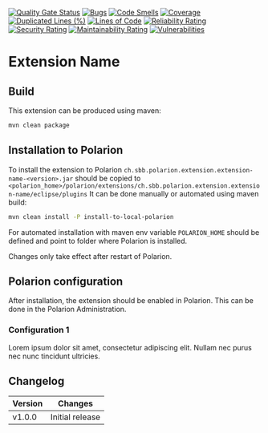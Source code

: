 [![Quality Gate Status](https://sonarcloud.io/api/project_badges/measure?project=SchweizerischeBundesbahnen_ch.sbb.polarion.extension.extension-name&metric=alert_status)](https://sonarcloud.io/summary/new_code?id=SchweizerischeBundesbahnen_ch.sbb.polarion.extension.extension-name)
[![Bugs](https://sonarcloud.io/api/project_badges/measure?project=SchweizerischeBundesbahnen_ch.sbb.polarion.extension.extension-name&metric=bugs)](https://sonarcloud.io/summary/new_code?id=SchweizerischeBundesbahnen_ch.sbb.polarion.extension.extension-name)
[![Code Smells](https://sonarcloud.io/api/project_badges/measure?project=SchweizerischeBundesbahnen_ch.sbb.polarion.extension.extension-name&metric=code_smells)](https://sonarcloud.io/summary/new_code?id=SchweizerischeBundesbahnen_ch.sbb.polarion.extension.extension-name)
[![Coverage](https://sonarcloud.io/api/project_badges/measure?project=SchweizerischeBundesbahnen_ch.sbb.polarion.extension.extension-name&metric=coverage)](https://sonarcloud.io/summary/new_code?id=SchweizerischeBundesbahnen_ch.sbb.polarion.extension.extension-name)
[![Duplicated Lines (%)](https://sonarcloud.io/api/project_badges/measure?project=SchweizerischeBundesbahnen_ch.sbb.polarion.extension.extension-name&metric=duplicated_lines_density)](https://sonarcloud.io/summary/new_code?id=SchweizerischeBundesbahnen_ch.sbb.polarion.extension.extension-name)
[![Lines of Code](https://sonarcloud.io/api/project_badges/measure?project=SchweizerischeBundesbahnen_ch.sbb.polarion.extension.extension-name&metric=ncloc)](https://sonarcloud.io/summary/new_code?id=SchweizerischeBundesbahnen_ch.sbb.polarion.extension.extension-name)
[![Reliability Rating](https://sonarcloud.io/api/project_badges/measure?project=SchweizerischeBundesbahnen_ch.sbb.polarion.extension.extension-name&metric=reliability_rating)](https://sonarcloud.io/summary/new_code?id=SchweizerischeBundesbahnen_ch.sbb.polarion.extension.extension-name)
[![Security Rating](https://sonarcloud.io/api/project_badges/measure?project=SchweizerischeBundesbahnen_ch.sbb.polarion.extension.extension-name&metric=security_rating)](https://sonarcloud.io/summary/new_code?id=SchweizerischeBundesbahnen_ch.sbb.polarion.extension.extension-name)
[![Maintainability Rating](https://sonarcloud.io/api/project_badges/measure?project=SchweizerischeBundesbahnen_ch.sbb.polarion.extension.extension-name&metric=sqale_rating)](https://sonarcloud.io/summary/new_code?id=SchweizerischeBundesbahnen_ch.sbb.polarion.extension.extension-name)
[![Vulnerabilities](https://sonarcloud.io/api/project_badges/measure?project=SchweizerischeBundesbahnen_ch.sbb.polarion.extension.extension-name&metric=vulnerabilities)](https://sonarcloud.io/summary/new_code?id=SchweizerischeBundesbahnen_ch.sbb.polarion.extension.extension-name)

# Extension Name

## Build

This extension can be produced using maven:
```bash
mvn clean package
```

## Installation to Polarion

To install the extension to Polarion `ch.sbb.polarion.extension.extension-name-<version>.jar`
should be copied to `<polarion_home>/polarion/extensions/ch.sbb.polarion.extension.extension-name/eclipse/plugins`
It can be done manually or automated using maven build:
```bash
mvn clean install -P install-to-local-polarion
```
For automated installation with maven env variable `POLARION_HOME` should be defined and point to folder where Polarion is installed.

Changes only take effect after restart of Polarion.

## Polarion configuration

After installation, the extension should be enabled in Polarion. This can be done in the Polarion Administration.

### Configuration 1
Lorem ipsum dolor sit amet, consectetur adipiscing elit.
Nullam nec purus nec nunc tincidunt ultricies.

## Changelog

| Version | Changes                           |
|---------|-----------------------------------|
| v1.0.0  | Initial release                   |